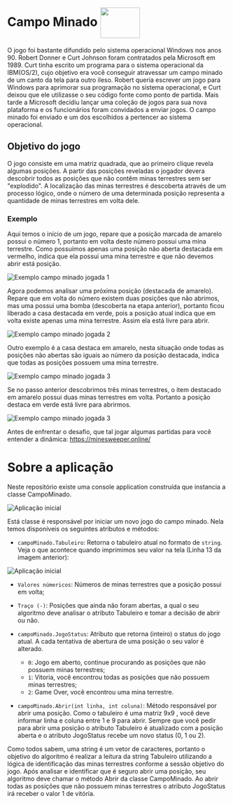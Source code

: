 # Campo Minado   <img align="center" height="70" width="90" src="https://cdn.jsdelivr.net/gh/devicons/devicon/icons/dotnetcore/dotnetcore-original.svg" />
O jogo foi bastante difundido pelo sistema operacional Windows nos anos 90.
Robert Donner e Curt Johnson foram contratados pela Microsoft em 1989. Curt tinha escrito um programa para o sistema operacional da IBM(OS/2), cujo objetivo era você conseguir atravessar um campo minado de um canto da tela para outro ileso. Robert queria escrever um jogo para Windows para aprimorar sua programação no sistema operacional, e Curt deixou que ele utilizasse o seu código fonte como ponto de partida. Mais tarde a Microsoft decidiu lançar uma coleção de jogos para sua nova plataforma e os funcionários foram convidados a enviar jogos. O campo minado foi enviado e um dos escolhidos a pertencer ao sistema operacional.

## Objetivo do jogo
O jogo consiste em uma matriz quadrada, que ao primeiro clique revela algumas posições. A partir das posições reveladas o jogador devera descobrir todos as posições que não contêm minas terrestres sem ser "explodido". A localização das minas terrestres é descoberta através de um processo lógico, onde o número de uma determinada posição representa a quantidade de minas terrestres em volta dele.

### **Exemplo**

Aqui temos o início de um jogo, repare que a posição marcada de amarelo possui o número 1, portanto em volta deste número possui uma mina terrestre. Como possuímos apenas uma posição não aberta destacada em vermelho, indica que ela possui uma mina terrestre e que não devemos abrir está posição.

![Exemplo campo minado jogada 1](https://github.com/ivory-it/ivoryit-testeestagio-campo-minado/blob/master/imagens/1.png)

Agora podemos analisar uma próxima posição (destacada de amarelo). Repare que em volta do número existem duas posições que não abrimos, mas uma possui uma bomba (descoberta na etapa anterior), portanto ficou liberado a casa destacada em verde, pois a posição atual indica que em volta existe apenas uma mina terrestre. Assim ela está livre para abrir.

![Exemplo campo minado jogada 2](https://github.com/ivory-it/ivoryit-testeestagio-campo-minado/blob/master/imagens/2.png)

Outro exemplo é a casa destaca em amarelo, nesta situação onde todas as posições não abertas são iguais ao número da posição destacada, indica que todas as posições possuem uma mina terrestre.

![Exemplo campo minado jogada 3](https://github.com/ivory-it/ivoryit-testeestagio-campo-minado/blob/master/imagens/3.png)

Se no passo anterior descobrimos três minas terrestres, o item destacado em amarelo possui duas minas terrestres em volta. Portanto a posição destaca em verde está livre para abrirmos.

![Exemplo campo minado jogada 3](https://github.com/ivory-it/ivoryit-testeestagio-campo-minado/blob/master/imagens/4.png)

Antes de enfrentar o desafio, que tal jogar algumas partidas para você entender a dinâmica: https://minesweeper.online/

# Sobre a aplicação
Neste repositório existe uma console application construída que instancia a classe CampoMinado.

![Aplicação inicial](https://github.com/ivory-it/ivoryit-testeestagio-campo-minado/blob/master/imagens/5.png)

Está classe é responsável por iniciar um novo jogo do campo minado. Nela temos disponíveis os seguintes atributos e métodos:

 - `campoMinado.Tabuleiro`: Retorna o tabuleiro atual no formato de `string`. Veja o que acontece quando imprimimos seu valor na tela (Linha 13 da imagem anterior):

![Aplicação inicial](https://github.com/ivory-it/ivoryit-testeestagio-campo-minado/blob/master/imagens/6.png) 
    
 - `Valores númericos`: Números de minas terrestres que a posição possui em volta;
 - `Traço (-)`: Posições que ainda não foram abertas, a qual o seu algoritmo deve analisar o atributo Tabuleiro e tomar a decisão de abrir ou não.

- `campoMinado.JogoStatus`: Atributo que retorna (inteiro) o status do jogo atual. A cada tentativa de abertura de uma posição o seu valor é alterado.
    - `0`: Jogo em aberto, continue procurando as posições que não possuem minas terrestres;
    - `1`: Vitoria, você encontrou todas as posições que não possuem minas terrestres;
    - `2`: Game Over, você encontrou uma mina terrestre.
- `campoMinado.Abrir(int linha, int coluna)`: Método responsável por abrir uma posição. Como o tabuleiro é uma matriz 9x9 , você deve informar linha e coluna entre 1 e 9 para abrir. Sempre que você pedir para abrir uma posição o atributo Tabuleiro é atualizado com a posição aberta e o atributo JogoStatus recebe um novo status (0, 1 ou 2). 

Como todos sabem, uma string é um vetor de caracteres, portanto o objetivo do algoritmo é realizar a leitura da string Tabuleiro utilizando a lógica de identificação das minas terrestres conforme a sessão objetivo do jogo. Após analisar e identificar que é seguro abrir uma posição, seu algoritmo deve chamar o método Abrir da classe CampoMinado. Ao abrir todas as posições que não possuem minas terrestres o atributo JogoStatus irá receber o valor 1 de vitória.

